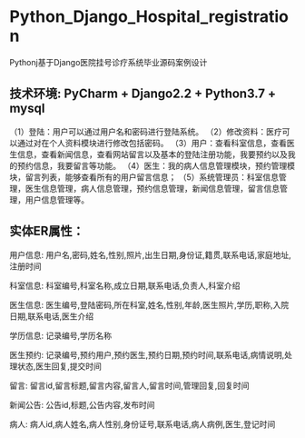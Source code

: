 # Python_Django_Hospital_registration
Pythonj基于Django医院挂号诊疗系统毕业源码案例设计

## 技术环境: PyCharm + Django2.2 + Python3.7 + mysql

（1）登陆：用户可以通过用户名和密码进行登陆系统。
（2）修改资料：医疗可以通过对在个人资料模块进行修改包括密码。
（3）用户：查看科室信息，查看医生信息，查看新闻信息，查看网站留言以及基本的登陆注册功能，我要预约以及我的预约信息，我要留言等功能。
（4）医生：我的病人信息管理模块，预约管理模块，留言列表，能够查看所有的用户留言信息；
（5）系统管理员：科室信息管理，医生信息管理，病人信息管理，预约信息管理，新闻信息管理，留言信息管理，用户信息管理等。

## 实体ER属性：
用户信息: 用户名,密码,姓名,性别,照片,出生日期,身份证,籍贯,联系电话,家庭地址,注册时间

科室信息: 科室编号,科室名称,成立日期,联系电话,负责人,科室介绍

医生信息: 医生编号,登陆密码,所在科室,姓名,性别,年龄,医生照片,学历,职称,入院日期,联系电话,医生介绍

学历信息: 记录编号,学历名称

医生预约: 记录编号,预约用户,预约医生,预约日期,预约时间,联系电话,病情说明,处理状态,医生回复,提交时间

留言: 留言id,留言标题,留言内容,留言人,留言时间,管理回复,回复时间

新闻公告: 公告id,标题,公告内容,发布时间

病人: 病人id,病人姓名,病人性别,身份证号,联系电话,病人病例,医生,登记时间


